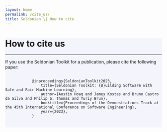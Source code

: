 ```yaml
---
layout: home
permalink: /cite_us/
title: Seldonian \| How to cite 
---
```


<!-- Main Container -->
<div class="container p-3 my-5 border" style="background-color: #f3f4fc;">
<h1 class="mb-3">How to cite us</h1>
<hr class="my-4">
<p>
    If you use the Seldonian Toolkit for a publication, please cite the following paper: 
</p>
    <pre>
        <code>
            @inproceedings{SeldonianToolkit2023,
                title={Seldonian Toolkit: {B}uilding Software with Safe and Fair Machine Learning},
                author={Austin Hoag and James Kostas and Bruno Castro da Silva and Philip S. Thomas and Yuriy Brun},
                booktitle={Proceedings of the Demonstrations Track at the 45th International Conference on Software Engineering},
                year={2023},
            }
        </code>
    </pre>

</div>